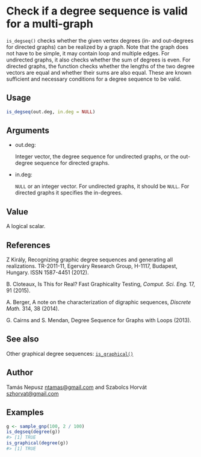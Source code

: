 # Check if a degree sequence is valid for a multi-graph

`is_degseq()` checks whether the given vertex degrees (in- and
out-degrees for directed graphs) can be realized by a graph. Note that
the graph does not have to be simple, it may contain loop and multiple
edges. For undirected graphs, it also checks whether the sum of degrees
is even. For directed graphs, the function checks whether the lengths of
the two degree vectors are equal and whether their sums are also equal.
These are known sufficient and necessary conditions for a degree
sequence to be valid.

## Usage

``` r
is_degseq(out.deg, in.deg = NULL)
```

## Arguments

- out.deg:

  Integer vector, the degree sequence for undirected graphs, or the
  out-degree sequence for directed graphs.

- in.deg:

  `NULL` or an integer vector. For undirected graphs, it should be
  `NULL`. For directed graphs it specifies the in-degrees.

## Value

A logical scalar.

## References

Z Király, Recognizing graphic degree sequences and generating all
realizations. TR-2011-11, Egerváry Research Group, H-1117, Budapest,
Hungary. ISSN 1587-4451 (2012).

B. Cloteaux, Is This for Real? Fast Graphicality Testing, *Comput. Sci.
Eng.* 17, 91 (2015).

A. Berger, A note on the characterization of digraphic sequences,
*Discrete Math.* 314, 38 (2014).

G. Cairns and S. Mendan, Degree Sequence for Graphs with Loops (2013).

## See also

Other graphical degree sequences:
[`is_graphical()`](https://r.igraph.org/reference/is_graphical.md)

## Author

Tamás Nepusz <ntamas@gmail.com> and Szabolcs Horvát <szhorvat@gmail.com>

## Examples

``` r
g <- sample_gnp(100, 2 / 100)
is_degseq(degree(g))
#> [1] TRUE
is_graphical(degree(g))
#> [1] TRUE
```
